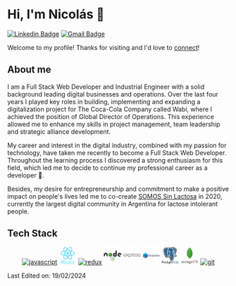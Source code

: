 # Hi, I'm Nicolás 👋
[![Linkedin Badge](https://img.shields.io/badge/-LinkedIn-blue?style=flat&logo=Linkedin&logoColor=white&link=https://www.linkedin.com/in/nicolaskw/)](https://www.linkedin.com/in/nicolaskw/)
[![Gmail Badge](https://img.shields.io/badge/-Mail-c14438?style=flat&logo=Gmail&logoColor=white&link=mailto:nicolasm.kw@gmail.com)](mailto:nicolasm.kw@gmail.com)

Welcome to my profile! Thanks for visiting and I'd love to [connect](https://www.linkedin.com/in/nicolaskw/)!

## About me
I am a Full Stack Web Developer and Industrial Engineer with a solid background leading digital businesses and operations. Over the last four years I played key roles in building, implementing and expanding a digitalization project for The Coca-Cola Company called Wabi, where I achieved the position of Global Director of Operations. This experience allowed me to enhance my skills in project management, team leadership and strategic alliance development.

My career and interest in the digital industry, combined with my passion for technology, have taken me recently to become a Full Stack Web Developer. Throughout the learning process I discovered a strong enthusiasm for this field, which led me to decide to continue my professional career as a developer 🚀.

Besides, my desire for entrepreneurship and commitment to make a positive impact on people's lives led me to co-create [SOMOS Sin Lactosa](https://instagram.com/somossinlactosa.ar) in 2020, currently the largest digital community in Argentina for lactose intolerant people.


## Tech Stack
<p align="center"> 
  <a href="https://developer.mozilla.org/es/docs/Web/JavaScript" target="_blank"> <img src="https://github.com/vorillaz/devicons/blob/master/!SVG/javascript_1.svg" alt="javascript" width="40" height="40"/></a> 
  <a href="https://reactjs.org/" target="_blank"> <img src="https://raw.githubusercontent.com/devicons/devicon/master/icons/react/react-original-wordmark.svg" alt="react" width="40" height="40"/></a> 
  <a href="https://redux.js.org/" target="_blank"> <img src="https://miro.medium.com/v2/resize:fit:500/1*tOI6UC5EaS2fPItCesI-AQ.png" alt="redux" width="40" height="40"/></a> 
  <a href="https://nodejs.org" target="_blank"> <img src="https://raw.githubusercontent.com/devicons/devicon/master/icons/nodejs/nodejs-original-wordmark.svg" alt="nodejs" width="40" height="40"/></a> 
  <a href="https://expressjs.com" target="_blank"> <img src="https://raw.githubusercontent.com/devicons/devicon/master/icons/express/express-original-wordmark.svg" alt="express" width="40" height="40"/></a> 
  <a href="https://sequelize.org/" target="_blank"> <img src="https://raw.githubusercontent.com/devicons/devicon/master/icons/sequelize/sequelize-original-wordmark.svg" alt="sequelize" width="40" height="40"/></a> 
  <a href="https://www.postgresql.org" target="_blank"> <img src="https://raw.githubusercontent.com/devicons/devicon/master/icons/postgresql/postgresql-original-wordmark.svg" alt="postgresql" width="40" height="40"/></a>  
  <a href="https://www.mongodb.com/" target="_blank"> <img src="https://raw.githubusercontent.com/devicons/devicon/master/icons/mongodb/mongodb-original-wordmark.svg" alt="mongodb" width="40" height="40"/></a> 
  <a href="https://git-scm.com/" target="_blank"> <img src="https://www.vectorlogo.zone/logos/git-scm/git-scm-icon.svg" alt="git" width="40" height="40"/></a> 
</p>

Last Edited on: 19/02/2024
